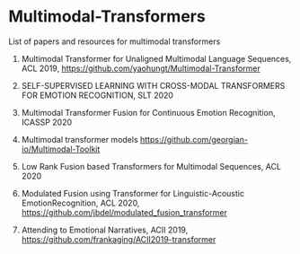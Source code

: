# Multimodal-Transformers
List of papers and resources for multimodal transformers

1. Multimodal Transformer for Unaligned Multimodal Language Sequences, ACL 2019, https://github.com/yaohungt/Multimodal-Transformer

2. SELF-SUPERVISED LEARNING WITH CROSS-MODAL TRANSFORMERS FOR EMOTION RECOGNITION, SLT 2020

3. Multimodal Transformer Fusion for Continuous Emotion Recognition, ICASSP 2020

4. Multimodal transformer models https://github.com/georgian-io/Multimodal-Toolkit

5. Low Rank Fusion based Transformers for Multimodal Sequences, ACL 2020

6. Modulated Fusion using Transformer for Linguistic-Acoustic EmotionRecognition, ACL 2020, https://github.com/jbdel/modulated_fusion_transformer

7. Attending to Emotional Narratives, ACII 2019, https://github.com/frankaging/ACII2019-transformer
 
